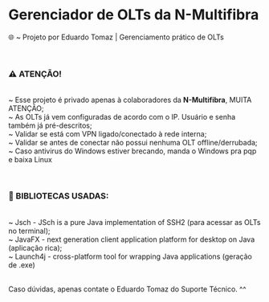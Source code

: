 ### <h1> Gerenciador de OLTs da N-Multifibra </h1>

🌐 ~ Projeto por Eduardo Tomaz | Gerenciamento prático de OLTs  <br>

<br>

 <b> <h3> ⚠️ ATENÇÃO! </h3> </b> <br>
 ~ Esse projeto é privado apenas à colaboradores da <b>N-Multifibra</b>, MUITA ATENÇÃO; <br>
 ~ As OLTs já vem configuradas de acordo com o IP. Usuário e senha também já pré-descritos; <br>
 ~ Validar se está com VPN ligado/conectado à rede interna; <br>
 ~ Validar se antes de conectar não possui nenhuma OLT offline/derrubada; <br>
 ~ Caso antivirus do Windows estiver brecando, manda o Windows pra pqp e baixa Linux <br>

 <br>
 
  <b> <h3> 📃 BIBLIOTECAS USADAS: </h3> </b> <br>
 ~ Jsch - JSch is a pure Java implementation of SSH2 (para acessar as OLTs no terminal); <br>
 ~ JavaFX - next generation client application platform for desktop on Java (aplicação rica); <br>
 ~ Launch4j -  cross-platform tool for wrapping Java applications (geração de .exe) <br>
 
<br>
Caso dúvidas, apenas contate o Eduardo Tomaz do Suporte Técnico. ^^
